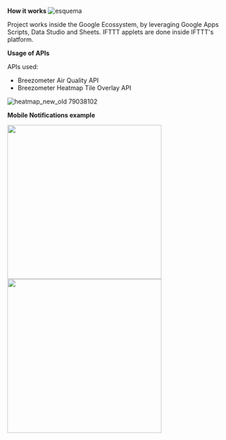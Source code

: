 **How it works**
![esquema](https://user-images.githubusercontent.com/105056013/194129056-ca0f56d3-0c7c-4ac1-b60f-1636d507240d.png)

Project works inside the Google Ecossystem, by leveraging Google Apps Scripts, Data Studio and Sheets.
IFTTT applets are done inside IFTTT's platform.

**Usage of APIs**

APIs used:
- Breezometer Air Quality API
- Breezometer Heatmap Tile Overlay API

![heatmap_new_old 79038102](https://user-images.githubusercontent.com/105056013/194129153-234b4640-57a6-4901-95b0-04c30f32de19.gif)

**Mobile Notifications example**
<p float="center">
  <img src="https://user-images.githubusercontent.com/105056013/194129804-43906f26-52fa-487f-895e-1a9db3865fb5.png" width="350" />
  <img src="https://user-images.githubusercontent.com/105056013/194129808-f11752ff-7373-4fd3-b6ac-20741b16238f.png" width="350" /> 
</p>
